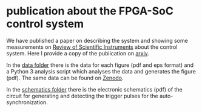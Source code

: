 # publication about the FPGA-SoC control system

We have published a paper on describing the system and showing some measurements on [Review of Scientific Instruments](https://pubs.aip.org/aip/rsi/article/92/10/105103/960945/A-flexible-system-on-a-chip-control-hardware-for) about the control system. Here I provide a copy of the publication on [arxiv](https://arxiv.org/abs/2106.02889). 

In the [data folder](./data) there is the data for each figure (pdf and eps format) and a Python 3 analysis script which analyses the data and generates the figure (pdf). The same data can be found on [Zenodo](https://zenodo.org/records/5145980).

In the [schematics folder](./schematics) there is the electronic schematics (pdf) of the circuit for generating and detecting the trigger pulses for the auto-synchronization.


